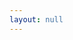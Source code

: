 ```yaml
---
layout: null
---
```

<script>
  let params = new URLSearchParams(window.location.search);
  let filename = params.get('filename');
  let canvas = params.get('canvas');
  var test2 = {{site.data[filename] }}
  var test = {{site.data | where_exp: 'item', 'item[0] contains filename' | jsonify }}
  if (canvas) {
    console.log(canvas)
  } else {
    console.log(filename)
    console.log(test)
    console.log(test2)
  }
</script>
